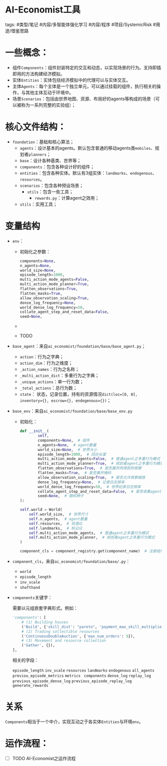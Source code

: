 # AI-Economist工具



tags: #类型/笔记 #内容/多智能体强化学习 #内容/程序 #项目/SystemicRisk #用途/借鉴思路 


# 一些概念：

- 组件`Components`：组件封装特定的交互和动态，以实现场景的行为。支持即插即用的方法构建经济模拟。
- 实体`Entities`：实体包括经济模拟中的代理可以与实体交互。
- 主体`Agents`：每个主体是一个独立单元，可以通过挂载的组件，执行相关的操作，与其他主体互动于环境中。
- 场景`Scenarios`：包括由世界地图、资源、布局好的agents等构成的场景（可以被称为一系列完整的实验组）；





# 核心文件结构：

- `foundation`：基础和核心算法；
	- `agents`：设计基本的agents。默认包含普通的移动agents类`mobiles`、规划者`planners`；
	- `base`：设计各种基类、世界等；
	- `components`：包含各种设计好的组件；
	- `entities`：包含各种实体。默认有3组实体：`landmarks`、`endogenous`、`resources`。
	- `scenarios`：包含各种预设场景；
	  - `utils`：包含一些工具；
	    - `rewards.py`：计算agent之效用；
	- `utils`：实用工具；



# 变量结构

- `env`：
  
  - 初始化之参数：
  
    ```python
    components=None,
    n_agents=None,
    world_size=None,
    episode_length=1000,
    multi_action_mode_agents=False,
    multi_action_mode_planner=True,
    flatten_observations=True,
    flatten_masks=True,
    allow_observation_scaling=True,
    dense_log_frequency=None,
    world_dense_log_frequency=50,
    collate_agent_step_and_reset_data=False,
    seed=None,
    ```
  
  - 
  
  - TODO
  
- `base_agent`：来自`ai_economist/foundation/base/base_agent.py`；

  - `action`：行为之字典；
  - `action_dim`：行为之维度；
  - `_action_names`：行为之名称；
  - `_multi_action_dict`：多重行为之字典；
  - `_unique_actions`：单一行为数；
  - `_total_actions`：总行为数；
  - `state`： 状态，记录位置，持有的资源情况`dict(loc=[0, 0], inventory={}, escrow={}, endogenous={})`；

- `base_env`：来自`ai_economist/foundation/base/base_env.py`

  - 初始化：
  
    ```python
    def __init__(
            self,
            components=None,  # 组件
            n_agents=None,  # agent数量
            world_size=None,  # 世界大小
            episode_length=1000,  # 回合长度
            multi_action_mode_agents=False,  # 普通agent之多重行为模式
            multi_action_mode_planner=True,  # 规划者agent之多重行为模式
            flatten_observations=True,  # 是否展开所得到的观察
            flatten_masks=True,  # 是否展开掩码
            allow_observation_scaling=True,  # 是否允许观察缩放
            dense_log_frequency=None,  # 记录日志频率
            world_dense_log_frequency=50,  # 世界纪录日志频率
            collate_agent_step_and_reset_data=False,  # 是否收集agent之步进信息并且重置数据
            seed=None,  # 随机种子
    ):
    ```
  
    ```python
    self.world = World(
        self.world_size,  # 世界尺寸
        self.n_agents,  # agent数量
        self.resources,  # 资源众
        self.landmarks,  # 标记众
        self.multi_action_mode_agents,  # 普通agent之多重行为模式
        self.multi_action_mode_planner,  # 规划者agent之多重行为模式
    )
    ```
  
    ```python
    component_cls = component_registry.get(component_name)  # 注册组件，获得组件相关的参数
    ```
  
  

- `component_cls`，来自`ai_economist/foundation/base/.py`：

  - `world`
  - `episode_length`
  - `inv_scale`
  - `shofthand`

- `components`关键字：

  需要以元组嵌套字典形式。例如：

  ```python
  'components': [
      # (1) Building houses
      ('Build', {'skill_dist': "pareto", 'payment_max_skill_multiplier': 3}),
      # (2) Trading collectible resources
      ('ContinuousDoubleAuction', {'max_num_orders': 5}),
      # (3) Movement and resource collection
      ('Gather', {}),
  ],
  ```
  
  相关的字段：
  
  `episode_length`
  `inv_scale`
  `resources`
  `landmarks`
  `endogenous`
  `all_agents `
  `previou_episode_metrics`
  `metrics `
  `components`
  `dense_log`
  `replay_log`
  `previous_episode_dense_log`
  `previous_episode_replay_log`
  `generate_rewards`




# 关系
`Components`相当于一个中介，实现互动之于各实体`Entities`与环境`env`。

# 运作流程：
- [ ] TODO AI-Economist之运作流程
